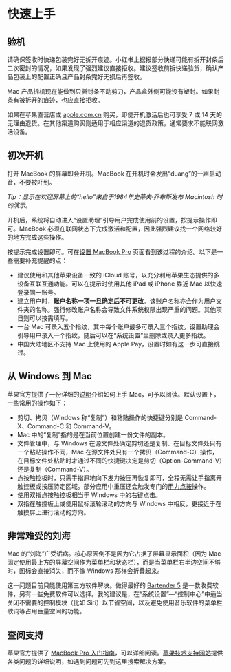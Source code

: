 # 快速上手

## 验机

请确保签收时快递包装完好无拆开痕迹。小红书上据报部分快递可能有拆开封条后二次密封的情况，如果发现了强烈建议直接拒收。建议签收前拆快递验货，确认产品包装上的配置正确且产品封条完好无损后再签收。

Mac 产品拆机现在能做到只撕封条不动剪刀，产品盒外侧可能没有塑封。如果封条有被拆开的痕迹，也应直接拒收。

如果在苹果直营店或 [apple.com.cn](https://www.apple.com.cn) 购买，即使开机激活后也可享受 7 或 14 天的无理由退货。在其他渠道购买则适用于相应渠道的退货政策，通常要求不能联网激活设备。

## 初次开机

打开 MacBook 的屏幕即会开机。MacBook 在开机时会发出“duang”的一声启动音，不要被吓到。

*Tip：显示在欢迎屏幕上的“hello”来自于1984年史蒂夫·乔布斯发布 Macintosh 时的演示。*

开机后，系统将自动进入“设置助理”引导用户完成使用前的设置，按提示操作即可。MacBook 必须在联网状态下完成激活和配置，因此强烈建议找一个网络较好的地方完成这些操作。

按提示完成设置即可。可在[设置 MacBook Pro](https://support.apple.com/zh-cn/guide/macbook-pro/apd3a3bbed27/2024/mac/15) 页面看到该过程的介绍。以下是一些需要补充提醒的点：

- 建议使用和其他苹果设备一致的 iCloud 账号，以充分利用苹果生态提供的多设备互联互通功能。可以在提示时使用其他 iPad 或 iPhone 靠近 Mac 以快速登录同一账号。
- 建立用户时，**账户名称一项一旦确定后不可更改**。该账户名称亦会作为用户文件夹的名称。强行修改账户名称会导致文件系统权限出现严重的问题。其他项目则可以按需填写。
- 一台 Mac 可录入五个指纹，其中每个账户最多可录入三个指纹。设置助理会引导用户录入一个指纹，随后可以在“系统设置”里删除或录入更多指纹。
- 中国大陆地区不支持 Mac 上使用的 Apple Pay，设置时如有这一步可直接跳过。


## 从 Windows 到 Mac

苹果官方提供了一份详细的[说明](https://support.apple.com/zh-cn/guide/macbook-pro/apd1f14ec646/2024/mac/15)介绍如何上手 Mac，可予以阅读。默认设置下，一些常用的操作如下：

- 剪切、拷贝（Windows 称“复制”）和粘贴操作的快捷键分别是 Command-X、Command-C 和 Command-V。
- Mac 中的“复制”指的是在当前位置创建一份文件的副本。
- 文件管理中，与 Windows 在源文件处确定剪切还是复制、在目标文件处只有一个粘贴操作不同，Mac 在源文件处只有一个拷贝（Command-C）操作，在目标文件处粘贴时才通过不同的快捷键决定是剪切（Option-Command-V）还是复制（Command-V）。
- 点按触控板时，只需手指原地向下发力按压再恢复即可，全程无需让手指离开触控板或按压特定区域。部分应用中重压还会触发专门的[用力点按](https://support.apple.com/zh-cn/102309)操作。
- 使用双指点按触控板相当于 Windows 中的右键点击。
- 双指在触控板上或使用鼠标滚轮滚动的方向与 Windows 中相反，更接近于在触摸屏上进行滚动的方向。


## 非常难受的刘海

Mac 的“刘海”广受诟病。核心原因倒不是因为它占据了屏幕显示面积（因为 Mac 固定使用最上方的屏幕空间作为菜单栏和状态栏），而是当菜单栏右半边空间不够时，图标会直接消失，而不像 Windows 那样会折叠起来。

这一问题目前只能使用第三方软件解决。做得最好的 [Bartender 5](https://www.macbartender.com/Bartender5/) 是一款收费软件，另有一些免费软件可以选择。我的建议是，在“系统设置”—“控制中心”中适当关闭不需要的控制模块（比如 Siri）以节省空间，以及避免使用音乐软件的菜单栏歌词等占用巨量空间的功能。


## 查阅支持

苹果官方提供了 [MacBook Pro 入门指南](https://support.apple.com/zh-cn/guide/macbook-pro/welcome/mac)，可以详细阅读。[苹果技术支持网站](https://support.apple.com/zh-cn)提供各类问题的详细说明，如遇到问题可先到这里搜索解决方案。
